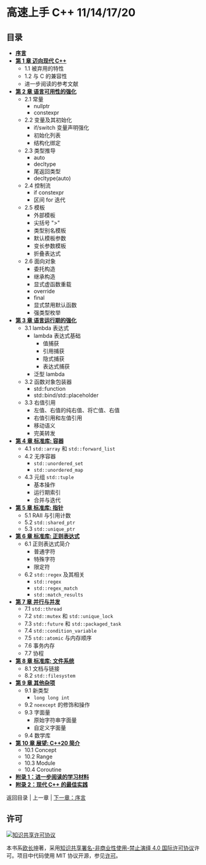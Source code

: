 # 高速上手 C++ 11/14/17/20

## 目录

- [**序言**](./00-preface.md)
- [**第 1 章 迈向现代 C++**](./01-intro.md)
    + 1.1 被弃用的特性
    + 1.2 与 C 的兼容性
    + 进一步阅读的参考文献
- [**第 2 章 语言可用性的强化**](./02-usability.md)
    + 2.1 常量
      - nullptr
      - constexpr
    + 2.2 变量及其初始化
      - if/switch 变量声明强化
      - 初始化列表
      - 结构化绑定
    + 2.3 类型推导
      - auto
      - decltype
      - 尾返回类型
      - decltype(auto)
    + 2.4 控制流
      - if constexpr
      - 区间 for 迭代
    + 2.5 模板
      - 外部模板
      - 尖括号 ">"
      - 类型别名模板
      - 默认模板参数
      - 变长参数模板
      - 折叠表达式
    + 2.6 面向对象
      - 委托构造
      - 继承构造
      - 显式虚函数重载
      - override
      - final
      - 显式禁用默认函数
      - 强类型枚举
- [**第 3 章 语言运行期的强化**](./03-runtime.md)
    + 3.1 lambda 表达式
        + lambda 表达式基础
            + 值捕获
            + 引用捕获
            + 隐式捕获
            + 表达式捕获
        + 泛型 lambda
    + 3.2 函数对象包装器
        + std::function
        + std::bind/std::placeholder
    + 3.3 右值引用
        + 左值、右值的纯右值、将亡值、右值
        + 右值引用和左值引用
        + 移动语义
        + 完美转发
- [**第 4 章 标准库: 容器**](./04-containers.md)
    + 4.1 `std::array` 和 `std::forward_list`
    + 4.2 无序容器
        + `std::unordered_set`
        + `std::unordered_map`
    + 4.3 元组 `std::tuple`
        + 基本操作
        + 运行期索引
        + 合并与迭代
- [**第 5 章 标准库: 指针**](./05-pointers.md)
    + 5.1 RAII 与引用计数
    + 5.2 `std::shared_ptr`
    + 5.3 `std::unique_ptr`
- [**第 6 章 标准库: 正则表达式**](./06-regex.md)
    + 6.1 正则表达式简介
        + 普通字符
        + 特殊字符
        + 限定符
    + 6.2 `std::regex` 及其相关
        + `std::regex`
        + `std::regex_match`
        + `std::match_results`
- [**第 7 章 并行与并发**](./07-thread.md)
    + 7.1 `std::thread`
    + 7.2 `std::mutex` 和 `std::unique_lock`
    + 7.3 `std::future` 和 `std::packaged_task`
    + 7.4 `std::condition_variable`
    + 7.5 `std::atomic` 与内存顺序
    + 7.6 事务内存
    + 7.7 协程
- [**第 8 章 标准库: 文件系统**](./08-filesystem.md)
    + 8.1 文档与链接
    + 8.2 `std::filesystem`
- [**第 9 章 其他杂项**](./09-others.md)
    + 9.1 新类型
        + `long long int`
    + 9.2 `noexcept` 的修饰和操作
    + 9.3 字面量
        + 原始字符串字面量
        + 自定义字面量
    + 9.4 数学库
- [**第 10 章 展望: C++20 简介**](./10-cpp20.md)
    + 10.1 Concept
    + 10.2 Range
    + 10.3 Module
    + 10.4 Coroutine
- [**附录 1：进一步阅读的学习材料**](./appendix1.md)
- [**附录 2：现代 C++ 的最佳实践**](./appendix2.md)

返回目录 | 上一章 | [下一章：序言](./00-preface.md)

## 许可

<a rel="license" href="http://creativecommons.org/licenses/by-nc-nd/4.0/"><img alt="知识共享许可协议" style="border-width:0" src="https://i.creativecommons.org/l/by-nc-nd/4.0/80x15.png" /></a>

本书系[欧长坤](https://github.com/changkun)著，采用[知识共享署名-非商业性使用-禁止演绎 4.0 国际许可协议](http://creativecommons.org/licenses/by-nc-nd/4.0/)许可。项目中代码使用 MIT 协议开源，参见[许可](../../LICENSE)。
